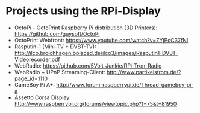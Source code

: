 # Projects using the RPi-Display

* OctoPi - OctoPrint Raspberry Pi distribution (3D Printers): https://github.com/guysoft/OctoPi
* OctoPrint Webfront: https://www.youtube.com/watch?v=ZYjPcC37fNI
* Rasputin-1 (Mini-TV + DVBT-TV): http://ilco.broichhagen.bplaced.de/ilco3/images/Rasputin1-DVBT-Videorecorder.pdf
* WebRadio: https://github.com/5Volt-Junkie/RPi-Tron-Radio
* WebRadio + UPnP Streaming-Client: http://www.partikelstrom.de/?page_id=1110
* GameBoy Pi A+: http://www.forum-raspberrypi.de/Thread-gameboy-pi-a
* Assetto Corsa Display: http://www.raspberrypi.org/forums/viewtopic.php?f=75&t=81950
